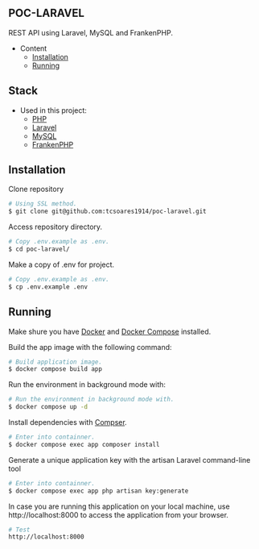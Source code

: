 ## POC-LARAVEL

REST API using Laravel, MySQL and FrankenPHP.


<!-- TOC depthFrom:1 depthTo:6 withLinks:1 updateOnSave:1 orderedList:0 -->

- Content
    - [Installation](#installation)
    - [Running](#running)

<!-- /TOC -->

<!-- TOC depthFrom:1 depthTo:6 withLinks:1 updateOnSave:1 orderedList:0 -->
## Stack <a name="stack"></a>
- Used in this project:
  - [PHP](https://php.net)
  - [Laravel](https://laravel.com)
  - [MySQL](https://www.mysql.com/)
  - [FrankenPHP](https://frankenphp.dev/)

<!-- /TOC -->

## Installation <a name="installation"></a>

Clone repository

```bash
# Using SSL method.
$ git clone git@github.com:tcsoares1914/poc-laravel.git
```

Access repository directory.

```bash
# Copy .env.example as .env.
$ cd poc-laravel/
```

Make a copy of .env for project.

```bash
# Copy .env.example as .env.
$ cp .env.example .env
```

## Running <a name="running"></a>

Make shure you have [Docker](https://docs.docker.com/engine/install/) and [Docker Compose](https://docs.docker.com/compose/install/) installed.

Build the app image with the following command:

```bash
# Build application image.
$ docker compose build app  
```

Run the environment in background mode with:

```bash
# Run the environment in background mode with.
$ docker compose up -d 
```

Install dependencies with [Compser](http://getcomposer.org).

```bash
# Enter into containner.
$ docker compose exec app composer install
```

Generate a unique application key with the artisan Laravel command-line tool

```bash
# Enter into containner.
$ docker compose exec app php artisan key:generate
```

In case you are running this application on your local machine, use http://localhost:8000 to access the application from your browser.

```bash
# Test
http://localhost:8000
```

